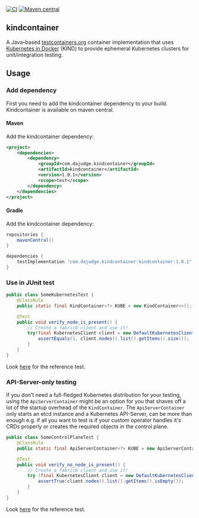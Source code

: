 [![CI](https://github.com/dajudge/kindcontainer/actions/workflows/build.yaml/badge.svg)](https://github.com/dajudge/kindcontainer/actions/workflows/build.yaml)
[![Maven central](https://img.shields.io/maven-central/v/com.dajudge.kindcontainer/kindcontainer)](https://search.maven.org/artifact/com.dajudge.kindcontainer/kindcontainer)

kindcontainer
---
A Java-based [testcontainers.org](https://www.testcontainers.org/) container implementation that uses 
[Kubernetes in Docker](https://github.com/kubernetes-sigs/kind) (KIND) to provide ephemeral Kubernetes
clusters for unit/integration testing.

## Usage
### Add dependency
First you need to add the kindcontainer dependency to your build. Kindcontainer is available on maven central.
#### Maven
Add the kindcontainer dependency:
```xml
<project>
    <dependencies>
        <dependency>
            <groupId>com.dajudge.kindcontainer</groupId>
            <artifactId>kindcontainer</artifactId>
            <version>1.0.1</version>
            <scope>test</scope>
        </dependency>
    </dependencies>
</project>
```

#### Gradle
Add the kindcontainer dependency:
```groovy
repositories {
    mavenCentral()
}

dependencies {
    testImplementation "com.dajudge.kindcontainer:kindcontainer:1.0.1"
}
```
### Use in JUnit test
```java
public class SomeKubernetesTest {
    @ClassRule
    public static final KindContainer<?> KUBE = new KindContainer<>();

    @Test
    public void verify_node_is_present() {
        // Create a fabric8 client and use it!
        try(final KubernetesClient client = new DefaultKubernetesClient(fromKubeconfig(KUBE.getKubeconfig()))) {
            assertEquals(1, client.nodes().list().getItems().size());
        }
    }
}
```
Look [here](src/test/java/com/dajudge/kindcontainer/readme/SomeKubernetesTest.java) for the reference test.

### API-Server-only testing
If you don't need a full-fledged Kubernetes distribution for your testing, using the `ApiServerContainer`
might be an option for you that shaves off a lot of the startup overhead of the `KindContainer`. The
`ApiServerContainer` only starts an etcd instance and a Kubernetes API-Server, can be more than enough
e.g. if all you want to test is if your custom operator handles it's CRDs properly or creates the required
objects in the control plane.

```java
public class SomeControlPlaneTest {
    @ClassRule
    public static final ApiServerContainer<?> KUBE = new ApiServerContainer<>();

    @Test
    public void verify_no_node_is_present() {
        // Create a fabric8 client and use it!
        try (final KubernetesClient client = new DefaultKubernetesClient(fromKubeconfig(KUBE.getKubeconfig()))) {
            assertTrue(client.nodes().list().getItems().isEmpty());
        }
    }
}
```
Look [here](src/test/java/com/dajudge/kindcontainer/readme/SomeControlPlaneTest.java) for the reference test.